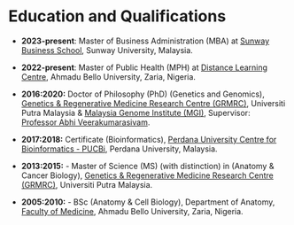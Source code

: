# Education and Qualifications

- **2023-present**: Master of Business Administration (MBA) at [Sunway Business School](https://sunwayuniversity.edu.my/sunway-business-school), Sunway University, Malaysia.

- **2022-present**: Master of Public Health (MPH) at [Distance Learning Centre](https://abudlc.edu.ng), Ahmadu Bello University, Zaria, Nigeria.

- **2016:2020:** Doctor of Philosophy (PhD) (Genetics and Genomics), [Genetics & Regenerative Medicine Research Centre (GRMRC)](https://grmrc.org), Universiti Putra Malaysia & [Malaysia Genome Institute (MGI)](http://nibm.my/v5/), Supervisor: [Professor Abhi Veerakumarasivam](https://scholar.google.com.my/citations?user=VZYZGVkAAAAJ&hl=en).

- **2017:2018:** Certificate  (Bioinformatics), [Perdana University Centre for Bioinformatics - PUCBi](https://www.perdanauniversity.edu.my), Perdana University, Malaysia. 

- **2013:2015:** - Master of Science (MS) (with distinction) in (Anatomy & Cancer Biology), [Genetics & Regenerative Medicine Research Centre (GRMRC)](https://grmrc.org), Universiti Putra Malaysia.

- **2005:2010:** - BSc (Anatomy & Cell Biology), Department of Anatomy, [Faculty of Medicine](https://medicine.abu.edu.ng), Ahmadu Bello University, Zaria, Nigeria.
